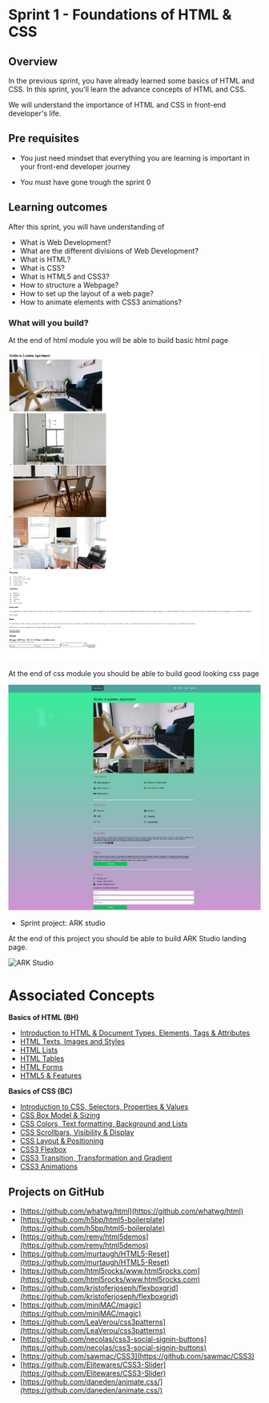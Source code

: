 # Sprint 1 - Foundations of HTML & CSS



## Overview

In the previous sprint, you have already learned some basics of HTML and CSS. In this sprint, you'll learn the advance concepts of HTML and CSS. 

We will understand the importance of HTML and CSS in front-end developer's life.


## Pre requisites

- You just need mindset that everything you are learning is important in your front-end developer journey

- You must have gone trough the sprint 0


## Learning outcomes

After this sprint, you will have understanding of 

- What is Web Development?
- What are the different divisions of Web Development?
- What is HTML?
- What is CSS?
- What is HTML5 and CSS3?
- How to structure a Webpage?
- How to set up the layout of a web page?
- How to animate elements with CSS3 animations?



### What will you build?

At the end of html module you will be able to build basic html page

![airbnb html](https://raw.githubusercontent.com/greyatom-school/the-minerva-project/master/FEWD/sprint_1/1.Basics_of_HTML/images/wrap_up.png)


At the end of css module you should be able to build good looking css page

![airbnb project](https://raw.githubusercontent.com/greyatom-school/the-minerva-project/master/FEWD/sprint_1/2.Basics_of_CSS/images/final.png)

- Sprint project: ARK studio

At the end of this project you should be able to build ARK Studio landing page.

![ARK Studio](https://github.com/greyatom-school/the-minerva-project/blob/master/FEWD/sprint_1/project/template.png)

# Associated Concepts

**Basics of HTML (BH)**

- [Introduction to HTML & Document Types, Elements, Tags & Attributes](1.Basics_of_HTML/1.1%20-%20Intro%20to%20HTML.md)
- [HTML Texts, Images and Styles](1.Basics_of_HTML/1.2%20-%20%20HTML%20Texts%2C%20Images%20and%20Styles.md)
- [HTML Lists](1.Basics_of_HTML/1.3%20-%20HTML%20Lists.md)
- [HTML Tables](1.Basics_of_HTML/1.4%20-%20%20HTML%20Tables.md)
- [HTML Forms](1.Basics_of_HTML/1.5%20-%20%20HTML%20Forms.md)
- [HTML5 & Features](1.Basics_of_HTML/1.6%20-%20%20HTML5%20%26%20Features.md)

**Basics of CSS (BC)**

- [Introduction to CSS, Selectors, Properties & Values](2.Basics_of_CSS/2.1%20-%20%20Intro%20to%20CSS.md)
- [CSS Box Model & Sizing](2.Basics_of_CSS/2.2%20-%20CSS%20Box%20Model%20%26%20Sizing.md)
- [CSS Colors, Text formatting, Background and Lists](2.Basics_of_CSS/2.3%20-%20CSS%20Colors%2C%20Text%20formatting%2C%20Background%20and%20Lists.md)
- [CSS Scrollbars, Visibility & Display](2.Basics_of_CSS/2.4%20-%20%20CSS%20Scrollbars%2C%20Visibility%20%26%20Display.md)
- [CSS Layout & Positioning](2.Basics_of_CSS/2.5%20-%20%20CSS%20Layout%20and%20Positioning.md)
- [CSS3 Flexbox](2.Basics_of_CSS/2.6%20-%20%20CSS%20Flexbox.md)
- [CSS3 Transition, Transformation and Gradient](2.Basics_of_CSS/2.7%20-%20%20CSS3%20Transition%2C%20Transformation%20and%20Gradient.md)
- [CSS3 Animations](2.Basics_of_CSS/2.8%20-%20CSS3%20Animations.md)

## Projects on GitHub

- [https://github.com/whatwg/html](https://github.com/whatwg/html)
- [https://github.com/h5bp/html5-boilerplate](https://github.com/h5bp/html5-boilerplate)
- [https://github.com/remy/html5demos](https://github.com/remy/html5demos)
- [https://github.com/murtaugh/HTML5-Reset](https://github.com/murtaugh/HTML5-Reset)
- [https://github.com/html5rocks/www.html5rocks.com](https://github.com/html5rocks/www.html5rocks.com)
- [https://github.com/kristoferjoseph/flexboxgrid](https://github.com/kristoferjoseph/flexboxgrid)
- [https://github.com/miniMAC/magic](https://github.com/miniMAC/magic)
- [https://github.com/LeaVerou/css3patterns](https://github.com/LeaVerou/css3patterns)
- [https://github.com/necolas/css3-social-signin-buttons](https://github.com/necolas/css3-social-signin-buttons)
- [https://github.com/sawmac/CSS3](https://github.com/sawmac/CSS3)
- [https://github.com/Elitewares/CSS3-Slider](https://github.com/Elitewares/CSS3-Slider)
- [https://github.com/daneden/animate.css/](https://github.com/daneden/animate.css/)


